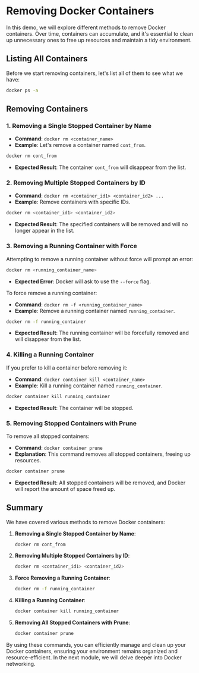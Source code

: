 # Removing Docker Containers

In this demo, we will explore different methods to remove Docker containers. Over time, containers can accumulate, and it's essential to clean up unnecessary ones to free up resources and maintain a tidy environment.

## Listing All Containers

Before we start removing containers, let's list all of them to see what we have:

```sh
docker ps -a
```

## Removing Containers

### 1. Removing a Single Stopped Container by Name

- **Command**: `docker rm <container_name>`
- **Example**: Let's remove a container named `cont_from`.

```sh
docker rm cont_from
```

- **Expected Result**: The container `cont_from` will disappear from the list.

### 2. Removing Multiple Stopped Containers by ID

- **Command**: `docker rm <container_id1> <container_id2> ...`
- **Example**: Remove containers with specific IDs.

```sh
docker rm <container_id1> <container_id2>
```

- **Expected Result**: The specified containers will be removed and will no longer appear in the list.

### 3. Removing a Running Container with Force

Attempting to remove a running container without force will prompt an error:

```sh
docker rm <running_container_name>
```

- **Expected Error**: Docker will ask to use the `--force` flag.

To force remove a running container:

- **Command**: `docker rm -f <running_container_name>`
- **Example**: Remove a running container named `running_container`.

```sh
docker rm -f running_container
```

- **Expected Result**: The running container will be forcefully removed and will disappear from the list.

### 4. Killing a Running Container

If you prefer to kill a container before removing it:

- **Command**: `docker container kill <container_name>`
- **Example**: Kill a running container named `running_container`.

```sh
docker container kill running_container
```

- **Expected Result**: The container will be stopped.

### 5. Removing Stopped Containers with Prune

To remove all stopped containers:

- **Command**: `docker container prune`
- **Explanation**: This command removes all stopped containers, freeing up resources.

```sh
docker container prune
```

- **Expected Result**: All stopped containers will be removed, and Docker will report the amount of space freed up.

## Summary

We have covered various methods to remove Docker containers:

1. **Removing a Single Stopped Container by Name**:
    ```sh
    docker rm cont_from
    ```

2. **Removing Multiple Stopped Containers by ID**:
    ```sh
    docker rm <container_id1> <container_id2>
    ```

3. **Force Removing a Running Container**:
    ```sh
    docker rm -f running_container
    ```

4. **Killing a Running Container**:
    ```sh
    docker container kill running_container
    ```

5. **Removing All Stopped Containers with Prune**:
    ```sh
    docker container prune
    ```

By using these commands, you can efficiently manage and clean up your Docker containers, ensuring your environment remains organized and resource-efficient. In the next module, we will delve deeper into Docker networking.